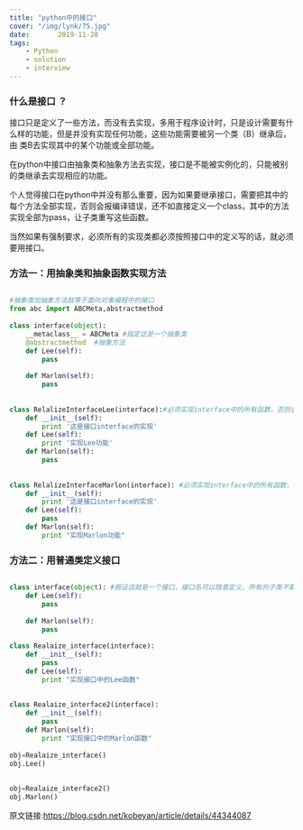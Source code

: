 ```yaml
---
title: "python中的接口"
cover: "/img/lynk/75.jpg"
date:       2019-11-28
tags:
	- Python
	- solution
	- interview
---
```


### 什么是接口 ？
接口只是定义了一些方法，而没有去实现，多用于程序设计时，只是设计需要有什么样的功能，但是并没有实现任何功能，这些功能需要被另一个类（B）继承后，由 类B去实现其中的某个功能或全部功能。

在python中接口由抽象类和抽象方法去实现，接口是不能被实例化的，只能被别的类继承去实现相应的功能。

个人觉得接口在python中并没有那么重要，因为如果要继承接口，需要把其中的每个方法全部实现，否则会报编译错误，还不如直接定义一个class，其中的方法实现全部为pass，让子类重写这些函数。



当然如果有强制要求，必须所有的实现类都必须按照接口中的定义写的话，就必须要用接口。


### 方法一：用抽象类和抽象函数实现方法

```python

#抽象类加抽象方法就等于面向对象编程中的接口
from abc import ABCMeta,abstractmethod
 
class interface(object):
    __metaclass__ = ABCMeta #指定这是一个抽象类
    @abstractmethod  #抽象方法
    def Lee(self):
        pass
    
    def Marlon(self):
        pass
 
 
class RelalizeInterfaceLee(interface):#必须实现interface中的所有函数，否则会编译错误
    def __init__(self):    
        print '这是接口interface的实现'
    def Lee(self):
        print '实现Lee功能'        
    def Marlon(self):
        pass   
 
 
class RelalizeInterfaceMarlon(interface): #必须实现interface中的所有函数，否则会编译错误
    def __init__(self):    
        print '这是接口interface的实现'
    def Lee(self):
        pass      
    def Marlon(self):
        print "实现Marlon功能"
```

### 方法二：用普通类定义接口

```python

class interface(object): #假设这就是一个接口，接口名可以随意定义，所有的子类不需要实现在这个类中的函数
    def Lee(self):
        pass
    
    def Marlon(self):
        pass
 
class Realaize_interface(interface):
    def __init__(self):
        pass
    def Lee(self):
        print "实现接口中的Lee函数"
        
        
class Realaize_interface2(interface):
    def __init__(self):
        pass
    def Marlon(self):
        print "实现接口中的Marlon函数"
     
obj=Realaize_interface()
obj.Lee()
 
 
obj=Realaize_interface2()
obj.Marlon()
```

原文链接:https://blog.csdn.net/kobeyan/article/details/44344087